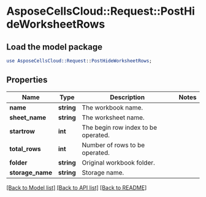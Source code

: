 # AsposeCellsCloud::Request::PostHideWorksheetRows 

## Load the model package
```perl
use AsposeCellsCloud::Request::PostHideWorksheetRows;
```

## Properties
Name | Type | Description | Notes
------------ | ------------- | ------------- | -------------
**name** | **string** | The workbook name. |
**sheet_name** | **string** | The worksheet name. |
**startrow** | **int** | The begin row index to be operated. |
**total_rows** | **int** | Number of rows to be operated. |
**folder** | **string** | Original workbook folder. |
**storage_name** | **string** | Storage name. |  

[[Back to Model list]](../README.md#documentation-for-requests) [[Back to API list]](../README.md#documentation-for-api-endpoints) [[Back to README]](../README.md)

